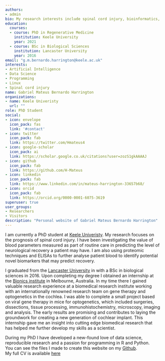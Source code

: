 ```yaml
---
authors:
- admin
bio: My research interests include spinal cord injury, bioinformatics, statistical modelling and reproducible research.
education:
  courses:
  - course: PhD in Regenerative Medicine
    institution: Keele University
    year: 2021
  - course: BSc in Biological Sciences
    institution: Lancaster University
    year: 2016
email: "g.m.bernardo.harrington@keele.ac.uk"
interests:
- Artificial Intelligence
- Data Science
- Programming
- Linux
- Spinal cord injury
name: Gabriel Mateus Bernardo Harrington
organizations:
- name: Keele Univeristy
  url: ""
role: PhD Student
social:
- icon: envelope
  icon_pack: fas
  link: '#contact'
- icon: twitter
  icon_pack: fab
  link: https://twitter.com/Hmateus4
- icon: google-scholar
  icon_pack: ai
  link: https://scholar.google.co.uk/citations?user=zozS1gkAAAAJ
- icon: github
  icon_pack: fab
  link: https://github.com/H-Mateus
- icon: linkedin
  icon_pack: fab
  link: https://www.linkedin.com/in/mateus-harrington-33657b68/
- icon: orcid
  icon_pack: fab
  link: https://orcid.org/0000-0001-6075-3619
superuser: true
user_groups:
- Researchers
- Visitors
description: "Personal website of Gabriel Mateus Bernardo Harrington"
---
```


I am currently a PhD student at [Keele Univeristy](https://www.keele.ac.uk/research/). My research focuses on the prognosis of spinal cord injury. 
I have been investigating the value of blood parameters measured as part of routine care in predicting the level of neurological recovery a patient may have.
I am also using proteomic techniques and ELISAs to further analyse patient blood to identify potential novel biomarkers that may predict recovery.

I graduated from the [Lancaster University](https://www.lancaster.ac.uk/) in with a BSc in biological sciences in 2016. 
Upon completing my degree I obtained an internship at the [Bionics institute](http://www.bionicsinstitute.org/) in Melbourne, Australia. 
In my time there I gained valuable research experience at a biomedical research institute working with an internationally renowned research team on gene therapy and optogenetics in the cochlea. 
I was able to complete a small project based on viral gene therapy in mice for optogenetics, which included surgeries, dissections, tissue processing, immunohistochemistry, microscopy, imaging and analysis. 
The early results are promising and contributes to laying the groundwork for creating a new generation of cochlear implant. 
This internship gave me an insight into cutting edge biomedical research that has helped me further develop my skills as a scientist.

During my PhD I have developed a new-found love of data science, reproducible research and a passion for programming in R and Python.<br> 
You can see the files I made to create this website on my [Github](https://github.com/H-Mateus/personal_website).<br>
My full CV is available [here](/cv_2020-02-06.pdf) 

